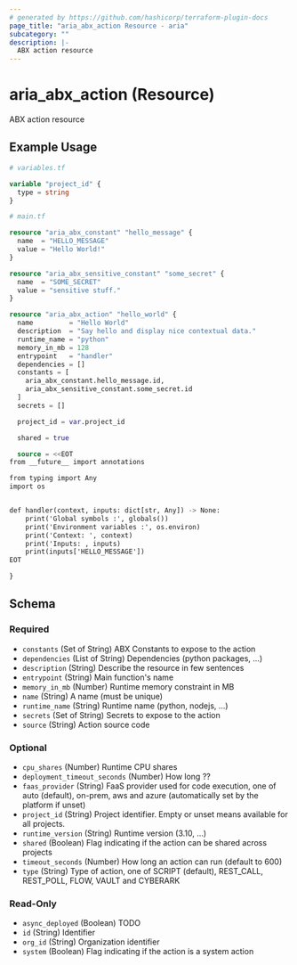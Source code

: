 ```yaml
---
# generated by https://github.com/hashicorp/terraform-plugin-docs
page_title: "aria_abx_action Resource - aria"
subcategory: ""
description: |-
  ABX action resource
---
```


# aria_abx_action (Resource)

ABX action resource

## Example Usage

```terraform
# variables.tf

variable "project_id" {
  type = string
}

# main.tf

resource "aria_abx_constant" "hello_message" {
  name  = "HELLO_MESSAGE"
  value = "Hello World!"
}

resource "aria_abx_sensitive_constant" "some_secret" {
  name  = "SOME_SECRET"
  value = "sensitive stuff."
}

resource "aria_abx_action" "hello_world" {
  name         = "Hello World"
  description  = "Say hello and display nice contextual data."
  runtime_name = "python"
  memory_in_mb = 128
  entrypoint   = "handler"
  dependencies = []
  constants = [
    aria_abx_constant.hello_message.id,
    aria_abx_sensitive_constant.some_secret.id
  ]
  secrets = []

  project_id = var.project_id

  shared = true

  source = <<EOT
from __future__ import annotations

from typing import Any
import os


def handler(context, inputs: dict[str, Any]) -> None:
    print('Global symbols :', globals())
    print('Environment variables :', os.environ)
    print('Context: ', context)
    print('Inputs: , inputs)
    print(inputs['HELLO_MESSAGE'])
EOT

}
```

<!-- schema generated by tfplugindocs -->
## Schema

### Required

- `constants` (Set of String) ABX Constants to expose to the action
- `dependencies` (List of String) Dependencies (python packages, ...)
- `description` (String) Describe the resource in few sentences
- `entrypoint` (String) Main function's name
- `memory_in_mb` (Number) Runtime memory constraint in MB
- `name` (String) A name (must be unique)
- `runtime_name` (String) Runtime name (python, nodejs, ...)
- `secrets` (Set of String) Secrets to expose to the action
- `source` (String) Action source code

### Optional

- `cpu_shares` (Number) Runtime CPU shares
- `deployment_timeout_seconds` (Number) How long ??
- `faas_provider` (String) FaaS provider used for code execution, one of auto (default), on-prem, aws and azure (automatically set by the platform if unset)
- `project_id` (String) Project identifier. Empty or unset means available for all projects.
- `runtime_version` (String) Runtime version (3.10, ...)
- `shared` (Boolean) Flag indicating if the action can be shared across projects
- `timeout_seconds` (Number) How long an action can run (default to 600)
- `type` (String) Type of action, one of SCRIPT (default), REST_CALL, REST_POLL, FLOW, VAULT and CYBERARK

### Read-Only

- `async_deployed` (Boolean) TODO
- `id` (String) Identifier
- `org_id` (String) Organization identifier
- `system` (Boolean) Flag indicating if the action is a system action
